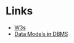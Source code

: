 # Links

- [W3s](https://www.w3schools.com/sql)
- [Data Models in DBMS](https://www.geeksforgeeks.org/data-models-in-dbms)
